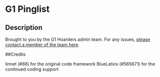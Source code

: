 # G1 Pinglist

## Description

Brought to you by the G1 Hoarders admin team. For any issues, [please contact a member of the team here](https://www1.flightrising.com/forums/drs/2942468#post_45554302).

##Credits

linnet (#86) for the original code framework
BlueLatios (#565671) for the continued coding support
